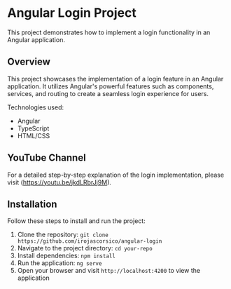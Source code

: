 # Angular Login Project

This project demonstrates how to implement a login functionality in an Angular application.

## Overview

This project showcases the implementation of a login feature in an Angular application. It utilizes Angular's powerful features such as components, services, and routing to create a seamless login experience for users.

Technologies used:
  - Angular
  - TypeScript
  - HTML/CSS

## YouTube Channel

   For a detailed step-by-step explanation of the login implementation, please visit (https://youtu.be/jkdLRbrJj9M).

## Installation

Follow these steps to install and run the project:

1. Clone the repository: `git clone https://github.com/irojascorsico/angular-login`
2. Navigate to the project directory: `cd your-repo`
3. Install dependencies: `npm install`
4. Run the application: `ng serve`
5. Open your browser and visit `http://localhost:4200` to view the application

